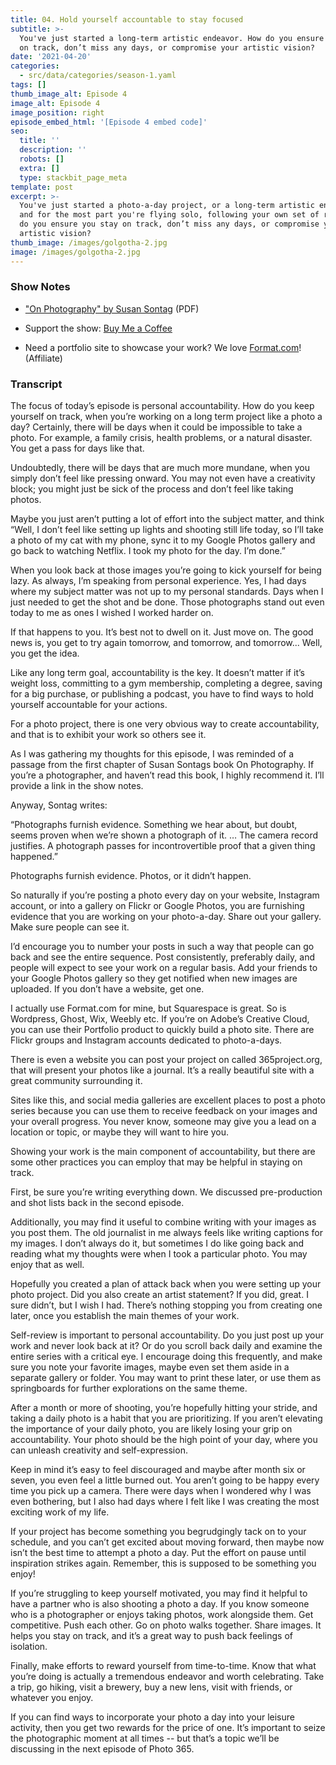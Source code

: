```yaml
---
title: 04. Hold yourself accountable to stay focused
subtitle: >-
  You've just started a long-term artistic endeavor. How do you ensure you stay
  on track, don’t miss any days, or compromise your artistic vision?
date: '2021-04-20'
categories:
  - src/data/categories/season-1.yaml
tags: []
thumb_image_alt: Episode 4
image_alt: Episode 4
image_position: right
episode_embed_html: '[Episode 4 embed code]'
seo:
  title: ''
  description: ''
  robots: []
  extra: []
  type: stackbit_page_meta
template: post
excerpt: >-
  You've just started a photo-a-day project, or a long-term artistic endeavor,
  and for the most part you're flying solo, following your own set of rules. How
  do you ensure you stay on track, don’t miss any days, or compromise your
  artistic vision?
thumb_image: /images/golgotha-2.jpg
image: /images/golgotha-2.jpg
---
```

### Show Notes

*   ["On Photography" by Susan Sontag](https://sites.evergreen.edu/politicalshakespeares/wp-content/uploads/sites/156/2016/01/Sontag_On_Photography.pdf) (PDF)

*   Support the show: [Buy Me a Coffee](https://www.buymeacoffee.com/photo365)

*   Need a portfolio site to showcase your work? We love [Format.com](https://format.grsm.io/andrewhaworth8239)! (Affiliate)

### Transcript

The focus of today’s episode is personal accountability. How do you keep yourself on track, when you’re working on a long term project like a photo a day? Certainly, there will be days when it could be impossible to take a photo. For example, a family crisis, health problems, or a natural disaster. You get a pass for days like that.

Undoubtedly, there will be days that are much more mundane, when you simply don’t feel like pressing onward. You may not even have a creativity block; you might just be sick of the process and don’t feel like taking photos.

Maybe you just aren’t putting a lot of effort into the subject matter, and think “Well, I don’t feel like setting up lights and shooting still life today, so I’ll take a photo of my cat with my phone, sync it to my Google Photos gallery and go back to watching Netflix. I took my photo for the day. I’m done.”

When you look back at those images you’re going to kick yourself for being lazy. As always, I’m speaking from personal experience. Yes, I had days where my subject matter was not up to my personal standards. Days when I just needed to get the shot and be done. Those photographs stand out even today to me as ones I wished I worked harder on.

If that happens to you. It’s best not to dwell on it. Just move on. The good news is, you get to try again tomorrow, and tomorrow, and tomorrow... Well, you get the idea.

Like any long term goal, accountability is the key. It doesn’t matter if it’s weight loss, committing to a gym membership, completing a degree, saving for a big purchase, or publishing a podcast, you have to find ways to hold yourself accountable for your actions.

For a photo project, there is one very obvious way to create accountability, and that is to exhibit your work so others see it.

As I was gathering my thoughts for this episode, I was reminded of a passage from the first chapter of Susan Sontags book On Photography. If you’re a photographer, and haven’t read this book, I highly recommend it. I’ll provide a link in the show notes.

Anyway, Sontag writes:

“Photographs furnish evidence. Something we hear about, but doubt, seems proven when we’re shown a photograph of it. … The camera record justifies. A photograph passes for incontrovertible proof that a given thing happened.”

Photographs furnish evidence. Photos, or it didn’t happen.

So naturally if you’re posting a photo every day on your website, Instagram account, or into a gallery on Flickr or Google Photos, you are furnishing evidence that you are working on your photo-a-day. Share out your gallery. Make sure people can see it.

I’d encourage you to number your posts in such a way that people can go back and see the entire sequence. Post consistently, preferably daily, and people will expect to see your work on a regular basis. Add your friends to your Google Photos gallery so they get notified when new images are uploaded. If you don’t have a website, get one.

I actually use Format.com for mine, but Squarespace is great. So is Wordpress, Ghost, Wix, Weebly etc. If you’re on Adobe’s Creative Cloud, you can use their Portfolio product to quickly build a photo site. There are Flickr groups and Instagram accounts dedicated to photo-a-days.

There is even a website you can post your project on called 365project.org, that will present your photos like a journal. It’s a really beautiful site with a great community surrounding it.

Sites like this, and social media galleries are excellent places to post a photo series because you can use them to receive feedback on your images and your overall progress. You never know, someone may give you a lead on a location or topic, or maybe they will want to hire you.

Showing your work is the main component of accountability, but there are some other practices you can employ that may be helpful in staying on track.

First, be sure you’re writing everything down. We discussed pre-production and shot lists back in the second episode.

Additionally, you may find it useful to combine writing with your images as you post them. The old journalist in me always feels like writing captions for my images. I don’t always do it, but sometimes I do like going back and reading what my thoughts were when I took a particular photo. You may enjoy that as well.

Hopefully you created a plan of attack back when you were setting up your photo project. Did you also create an artist statement? If you did, great. I sure didn’t, but I wish I had. There’s nothing stopping you from creating one later, once you establish the main themes of your work.

Self-review is important to personal accountability. Do you just post up your work and never look back at it? Or do you scroll back daily and examine the entire series with a critical eye. I encourage doing this frequently, and make sure you note your favorite images, maybe even set them aside in a separate gallery or folder. You may want to print these later, or use them as springboards for further explorations on the same theme.

After a month or more of shooting, you’re hopefully hitting your stride, and taking a daily photo is a habit that you are prioritizing. If you aren’t elevating the importance of your daily photo, you are likely losing your grip on accountability. Your photo should be the high point of your day, where you can unleash creativity and self-expression.

Keep in mind it’s easy to feel discouraged and maybe after month six or seven, you even feel a little burned out. You aren’t going to be happy every time you pick up a camera. There were days when I wondered why I was even bothering, but I also had days where I felt like I was creating the most exciting work of my life.

If your project has become something you begrudgingly tack on to your schedule, and you can’t get excited about moving forward, then maybe now isn’t the best time to attempt a photo a day. Put the effort on pause until inspiration strikes again. Remember, this is supposed to be something you enjoy!

If you’re struggling to keep yourself motivated, you may find it helpful to have a partner who is also shooting a photo a day. If you know someone who is a photographer or enjoys taking photos, work alongside them. Get competitive. Push each other. Go on photo walks together. Share images. It helps you stay on track, and it’s a great way to push back feelings of isolation.

Finally, make efforts to reward yourself from time-to-time. Know that what you’re doing is actually a tremendous endeavor and worth celebrating. Take a trip, go hiking, visit a brewery, buy a new lens, visit with friends, or whatever you enjoy.

If you can find ways to incorporate your photo a day into your leisure activity, then you get two rewards for the price of one. It’s important to seize the photographic moment at all times -- but that’s a topic we’ll be discussing in the next episode of Photo 365.

